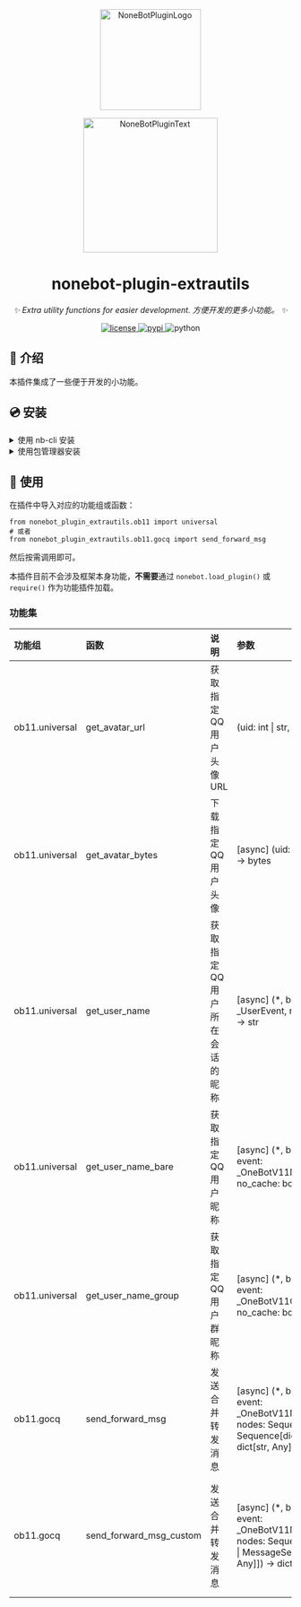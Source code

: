 <div align="center">
  <a href="https://v2.nonebot.dev/store"><img src="https://github.com/A-kirami/nonebot-plugin-template/blob/resources/nbp_logo.png" width="180" height="180" alt="NoneBotPluginLogo"></a>
  <br>
  <p><img src="https://github.com/A-kirami/nonebot-plugin-template/blob/resources/NoneBotPlugin.svg" width="240" alt="NoneBotPluginText"></p>
</div>

<div align="center">

# nonebot-plugin-extrautils

_✨ Extra utility functions for easier development. 方便开发的更多小功能。 ✨_

<a href="./LICENSE">
    <img src="https://img.shields.io/github/license/NCBM/nonebot-plugin-extrautils.svg" alt="license">
</a>
<a href="https://pypi.python.org/pypi/nonebot-plugin-extrautils">
    <img src="https://img.shields.io/pypi/v/nonebot-plugin-extrautils.svg" alt="pypi">
</a>
<img src="https://img.shields.io/badge/python-3.8+-blue.svg" alt="python">

</div>

## 📖 介绍

本插件集成了一些便于开发的小功能。

## 💿 安装

<details>
<summary>使用 nb-cli 安装</summary>
在 nonebot2 项目的根目录下打开命令行, 输入以下指令即可安装

    nb plugin install nonebot-plugin-extrautils

</details>

<details>
<summary>使用包管理器安装</summary>
在 nonebot2 项目的插件目录下, 打开命令行, 根据你使用的包管理器, 输入相应的安装命令

> 注意：如果机器人在某个虚拟环境中运行，请确保安装前已经进入虚拟环境

<details>
<summary>pip</summary>

    pip install nonebot-plugin-extrautils
</details>
<details>
<summary>pdm</summary>

    pdm add nonebot-plugin-extrautils
</details>
<details>
<summary>poetry</summary>

    poetry add nonebot-plugin-extrautils
</details>
<details>
<summary>conda</summary>

    conda install nonebot-plugin-extrautils
</details>

然后**自行加载本插件**

</details>

## 🎉 使用

在插件中导入对应的功能组或函数：

    from nonebot_plugin_extrautils.ob11 import universal
    # 或者
    from nonebot_plugin_extrautils.ob11.gocq import send_forward_msg

然后按需调用即可。

本插件目前不会涉及框架本身功能，**不需要**通过 `nonebot.load_plugin()` 或 `require()` 作为功能插件加载。

### 功能集

| 功能组 | 函数 | 说明 | 参数 | 备注 |
|:-------|:-----|:-----|:-----|:-----|
| ob11.universal | get_avatar_url | 获取指定 QQ 用户头像 URL | (uid: int \| str, size: int = ...) -> str | - |
| ob11.universal | get_avatar_bytes | 下载指定 QQ 用户头像 | [async] (uid: int \| str, size: int = ...) -> bytes | - |
| ob11.universal | get_user_name | 获取指定 QQ 用户所在会话的昵称 | [async] (\*, bot: Bot, event: \_UserEvent, no_cache: bool = ...) -> str | 优先级：群名片>用户昵称 |
| ob11.universal | get_user_name_bare | 获取指定 QQ 用户昵称 | [async] (\*, bot: \_OneBotV11Bot, event: \_OneBotV11MessageEvent, no_cache: bool = ...) -> str | 有未封装版本 |
| ob11.universal | get_user_name_group | 获取指定 QQ 用户群昵称 | [async] (\*, bot: \_OneBotV11Bot, event: \_OneBotV11GroupMessageEvent, no_cache: bool = ...) -> str | 有未封装版本 |
| ob11.gocq | send_forward_msg | 发送合并转发消息 | [async] (\*, bot: \_OneBotV11Bot, event: \_OneBotV11MessageEvent, nodes: Sequence[Message \| Sequence[dict[str, Any]] \| str]) -> dict[str, Any] | 有未封装版本, W.I.P. |
| ob11.gocq | send_forward_msg_custom | 发送合并转发消息 | [async] (\*, bot: \_OneBotV11Bot, event: \_OneBotV11MessageEvent, nodes: Sequence[MessageNode \| MessageSegment \| dict[str, Any]]) -> dict[str, Any] | 允许自定义发送者信息, 有未封装版本, W.I.P. |
